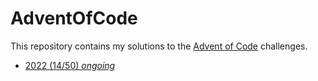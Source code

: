 # AdventOfCode

This repository contains my solutions to the [Advent of Code](https://adventofcode.com/) challenges.

* [2022 (14/50) *ongoing*](2022)
